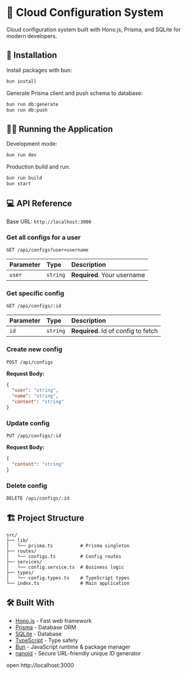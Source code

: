 # 🚀 Cloud Configuration System

Cloud configuration system built with Hono.js, Prisma, and SQLite for modern developers.

## 🔧 Installation

Install packages with bun:

```bash
bun install
```

Generate Prisma client and push schema to database:

```bash
bun run db:generate
bun run db:push
```

## 🏃‍♂️ Running the Application

Development mode:

```bash
bun run dev
```

Production build and run:

```bash
bun run build
bun start
```

## 💻 API Reference

Base URL: `http://localhost:3000`

### Get all configs for a user

```http
GET /api/configs?user=username
```

| Parameter | Type     | Description                 |
| :-------- | :------- | :-------------------------- |
| `user`    | `string` | **Required**. Your username |

### Get specific config

```http
GET /api/configs/:id
```

| Parameter | Type     | Description                         |
| :-------- | :------- | :---------------------------------- |
| `id`      | `string` | **Required**. Id of config to fetch |

### Create new config

```http
POST /api/configs
```

**Request Body:**

```json
{
  "user": "string",
  "name": "string",
  "content": "string"
}
```

### Update config

```http
PUT /api/configs/:id
```

**Request Body:**

```json
{
  "content": "string"
}
```

### Delete config

```http
DELETE /api/configs/:id
```

## 🏗️ Project Structure

```
src/
├── lib/
│   └── prisma.ts          # Prisma singleton
├── routes/
│   └── configs.ts         # Config routes
├── services/
│   └── config.service.ts  # Business logic
├── types/
│   └── config.types.ts    # TypeScript types
└── index.ts               # Main application
```

## 🛠️ Built With

- [Hono.js](https://hono.dev/) - Fast web framework
- [Prisma](https://prisma.io/) - Database ORM
- [SQLite](https://sqlite.org/) - Database
- [TypeScript](https://typescriptlang.org/) - Type safety
- [Bun](https://bun.sh/) - JavaScript runtime & package manager
- [nanoid](https://github.com/ai/nanoid) - Secure URL-friendly unique ID generator

open http://localhost:3000
